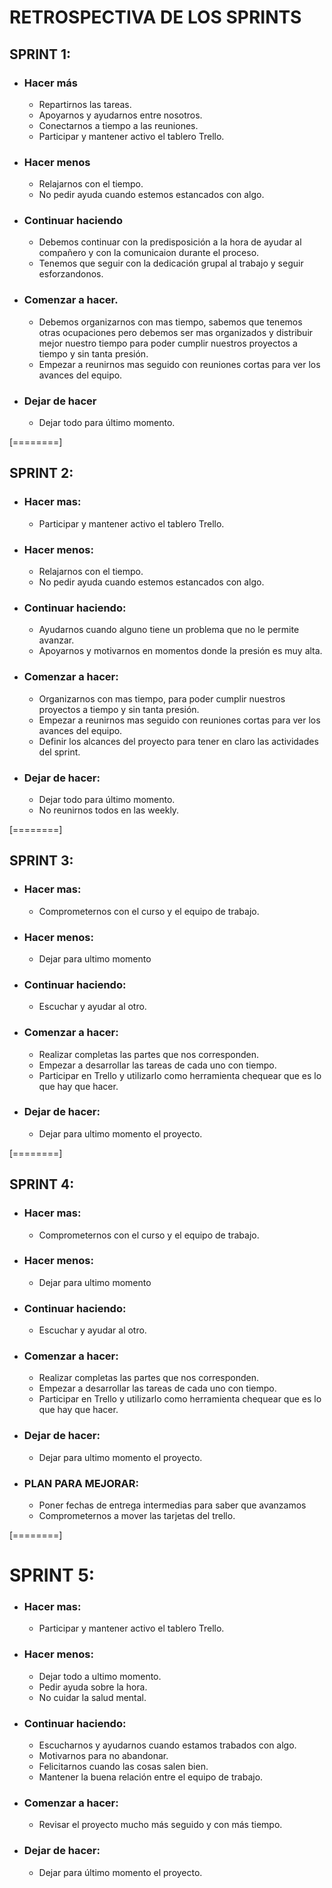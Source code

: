 # RETROSPECTIVA DE LOS SPRINTS

## SPRINT 1:

- ### Hacer más
	- Repartirnos las tareas.
	- Apoyarnos y ayudarnos entre nosotros.
	- Conectarnos a tiempo a las reuniones.
	- Participar y mantener activo el tablero Trello.

- ### Hacer menos
	- Relajarnos con el tiempo.
	- No pedir ayuda cuando estemos estancados con algo.

- ### Continuar haciendo
	- Debemos continuar con la predisposición a la hora de ayudar al compañero y con la comunicaion durante el proceso.
	- Tenemos que seguir con la dedicación grupal al trabajo y seguir esforzandonos.

- ### Comenzar a hacer.
	- Debemos organizarnos con mas tiempo, sabemos que tenemos otras ocupaciones pero debemos ser mas organizados y distribuir mejor nuestro tiempo para poder cumplir nuestros proyectos a tiempo y sin tanta presión.
	- Empezar a reunirnos mas seguido con reuniones cortas para ver los avances del equipo.

- ### Dejar de hacer
	- Dejar todo para último momento.


[========]


## SPRINT 2:

- ### Hacer mas:
	- Participar y mantener activo el tablero Trello.

- ### Hacer menos:
	- Relajarnos con el tiempo.
	- No pedir ayuda cuando estemos estancados con algo.

- ### Continuar haciendo:
	- Ayudarnos cuando alguno tiene un problema que no le permite avanzar.
	- Apoyarnos y motivarnos en momentos donde la presión es muy alta.

- ### Comenzar a hacer:
	- Organizarnos con mas tiempo, para poder cumplir nuestros proyectos a tiempo y sin tanta presión.
	- Empezar a reunirnos mas seguido con reuniones cortas para ver los avances del equipo.
	- Definir los alcances del proyecto para tener en claro las actividades del sprint.

- ### Dejar de hacer:
	- Dejar todo para último momento.
	- No reunirnos todos en las weekly.


[========]


## SPRINT 3:

- ### Hacer mas:
	- Comprometernos con el curso y el equipo de trabajo.

- ### Hacer menos:
	- Dejar para ultimo momento

- ### Continuar haciendo:
	- Escuchar y ayudar al otro.

- ### Comenzar a hacer:
	- Realizar completas las partes que nos corresponden.
	- Empezar a desarrollar las tareas de cada uno con tiempo.
	- Participar en Trello y utilizarlo como herramienta chequear que es lo que hay que hacer.

- ### Dejar de hacer:
	- Dejar para ultimo momento el proyecto.


[========]

## SPRINT 4:

- ### Hacer mas:
	- Comprometernos con el curso y el equipo de trabajo.

- ### Hacer menos:
	- Dejar para ultimo momento

- ### Continuar haciendo:
	- Escuchar y ayudar al otro.

- ### Comenzar a hacer:
	- Realizar completas las partes que nos corresponden.
	- Empezar a desarrollar las tareas de cada uno con tiempo.
	- Participar en Trello y utilizarlo como herramienta chequear que es lo que hay que hacer.

- ### Dejar de hacer:
	- Dejar para ultimo momento el proyecto.

- ### PLAN PARA MEJORAR:
	- Poner fechas de entrega intermedias para saber que avanzamos
	- Comprometernos a mover las tarjetas del trello.


[========]

# SPRINT 5:

- ### Hacer mas:
	- Participar y mantener activo el tablero Trello.	
	

- ### Hacer menos:
	- Dejar todo a ultimo momento.
	- Pedir ayuda sobre la hora.
	- No cuidar la salud mental.

- ### Continuar haciendo:
	- Escucharnos y ayudarnos cuando estamos trabados con algo.
	- Motivarnos para no abandonar.
	- Felicitarnos cuando las cosas salen bien.
	- Mantener la buena relación entre el equipo de trabajo.

- ### Comenzar a hacer:
	- Revisar el proyecto mucho más seguido y con más tiempo.

- ### Dejar de hacer:
	-  Dejar para último momento el proyecto.
